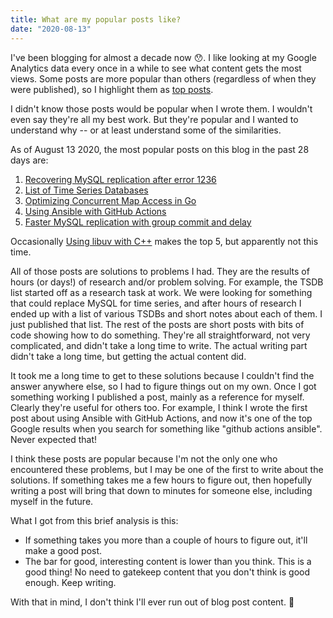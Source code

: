```yaml
---
title: What are my popular posts like?
date: "2020-08-13"
---
```


I've been blogging for almost a decade now 😯. I like looking at my Google Analytics data
every once in a while to see what content gets the most views. Some posts
are more popular than others (regardless of when they were published), so I highlight
them as [top posts](/top-posts/).

I didn't know those posts would be popular when I wrote them. I wouldn't even say they're all
my best work. But they're popular and I wanted to understand why -- or at least understand
some of the similarities.

As of August 13 2020, the most popular posts on this blog in the past 28 days are:

1. [Recovering MySQL replication after error 1236](/2017/08/02/recovering-mysql-replication-after-error-1236/)
2. [List of Time Series Databases](/2016/04/09/tsdb-list/)
3. [Optimizing Concurrent Map Access in Go](/optimizing-concurrent-map-access-in-go/)
4. [Using Ansible with GitHub Actions](/2019/10/using-ansible-with-github-actions/)
5. [Faster MySQL replication with group commit and delay](2017/01/04/faster-mysql-replication-with-group-commit-and-delay/)

Occasionally [Using libuv with C++](/2016/02/24/libuv-and-cpp/) makes the top 5, but apparently not this time.

All of those posts are solutions to problems I had. They are the results of hours (or days!) of research and/or problem solving.
For example, the TSDB list started off as a research task at work. We were looking for
something that could replace MySQL for time series, and after hours of research I ended up with a
list of various TSDBs and short notes about each of them. I just published that list. The rest of the posts are short posts
with bits of code showing how to do something. They're all straightforward, not very complicated, and didn't
take a long time to write. The actual writing part didn't take a long time, but getting the actual content did.

It took me a long time to get to these solutions because I couldn't find the answer anywhere else, so I had to figure things out on my own. Once I got something working I published a post, mainly as a reference for myself. Clearly they're useful
for others too. For example, I think I wrote the first post about using Ansible with GitHub Actions, and now it's one of the
top Google results when you search for something like "github actions ansible". Never expected that!

I think these posts are popular because I'm not the only one who encountered these problems, but I may be one of the first
to write about the solutions. If something takes me a few hours to figure out, then hopefully writing a post will bring
that down to minutes for someone else, including myself in the future.

What I got from this brief analysis is this:

* If something takes you more than a couple of hours to figure out, it'll make
a good post.
* The bar for good, interesting content is lower than you think. This is a good thing! No need to gatekeep content that
you don't think is good enough. Keep writing.

With that in mind, I don't think I'll ever run out of blog post content. 🙂

<!--more-->
